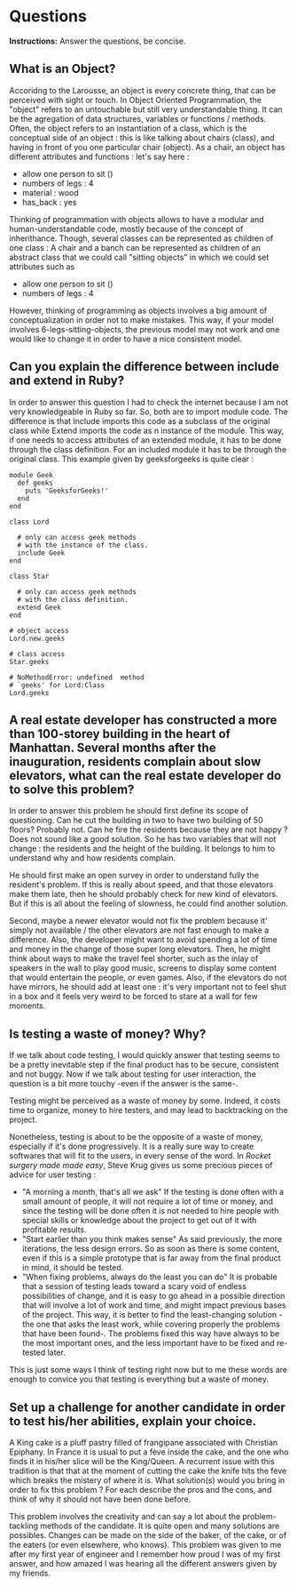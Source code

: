 # Questions
**Instructions:** Answer the questions, be concise.

## What is an Object?


Accoridng to the Larousse, an object is every concrete thing, that can be perceived with sight or touch. In Object Oriented Programmation, the "object" refers to an untouchable but still very understandable thing. It can be the agregation of data structures, variables or functions / methods. Often, the object refers to an instantiation of a class, which is the conceptual side of an object : this is like talking about chairs (class), and having in front of you one particular chair (object). As a chair, an object has different attributes and functions : let's say here : 
 + allow one person to sit ()
 + numbers of legs : 4
 + material : wood
 + has_back : yes

Thinking of programmation with objects allows to have a modular and human-understandable code, mostly because of the concept of inherithance. Though, several classes can be represented as children of one class : A chair and a banch can be represented as children of an abstract class that we could call "sitting objects" in which we could set attributes such as 

+ allow one person to sit ()
+ numbers of legs : 4

However, thinking of programming as objects involves a big amount of conceptualization in order not to make mistakes. This way, if your model involves 6-legs-sitting-objects, the previous model may not work and one would like to change it in order to have a nice consistent model.

## Can you explain the difference between include and extend in Ruby?

In order to answer this question I had to check the internet because I am not very knowledgeable in Ruby so far.
So, both are to import module code. The difference is that Include imports this code as a subclass of the original class while Extend imports the code as n instance of the module. This way, if one needs to access attributes of an extended module, it has to be done through the class definition. For an included module it has to be through the original class. This example given by geeksforgeeks is quite clear : 

```
module Geek
  def geeks
    puts 'GeeksforGeeks!'
  end
end
   
class Lord
  
  # only can access geek methods
  # with the instance of the class.
  include Geek
end
   
class Star
    
  # only can access geek methods
  # with the class definition.
  extend Geek
end
   
# object access 
Lord.new.geeks
  
# class access
Star.geeks 
  
# NoMethodError: undefined  method
# `geeks' for Lord:Class
Lord.geeks 
```



## A real estate developer has constructed a more than 100-storey building in the heart of Manhattan. Several months after the inauguration, residents complain about slow elevators, what can the real estate developer do to solve this problem?

In order to answer this problem he should first define its scope of questioning. Can he cut the building in two to have two building of 50 floors? Probably not. Can he fire the residents because they are not happy ? Does not sound like a good solution. So he has two variables that will not change : the residents and the height of the building. It belongs to him to understand why and how residents complain. 

He should first make an open survey in order to understand fully the resident's problem. If this is really about speed, and that those elevators make them late, then he should probably check for new kind of elevators. But if this is all about the feeling of slowness, he could find another solution.

Second, maybe a newer elevator would not fix the problem because it' simply not available / the other elevators are not fast enough to make a difference. Also, the developer might want to avoid spending a lot of time and money in the change of those super long elevators. Then, he might think about ways to make the travel feel shorter, such as the inlay of speakers in the wall to play good music, screens to display some content that would entertain the people, or even games. 
Also, if the elevators do not have mirrors, he should add at least one : it's very important not to feel shut in a box and it feels very weird to be forced to stare at a wall for few moments.

## Is testing a waste of money? Why?

If we talk about code testing, I would quickly answer that testing seems to be a pretty inevitable step if the final product has to be secure, consistent and not buggy. Now if we talk about testing for user interaction, the question is a bit more touchy -even if the answer is the same-. 

Testing might be perceived as a waste of money by some. Indeed, it costs time to organize, money to hire testers, and may lead to backtracking on the project. 

Nonetheless, testing is about to be the opposite of a waste of money, especially if it's done progressively. It is a really sure way to create softwares that will fit to the users, in every sense of the word. In *Rocket surgery made made easy*, Steve Krug gives us some precious pieces of advice for user testing : 

- "A morning a month, that's all we ask" If the testing is done often with a small amount of people, it will not require a lot of time or money, and since the testing will be done often it is not needed to hire people with special skills or knowledge about the project to get out of it with profitable results. 
- "Start earlier than you think makes sense" As said previously, the more iterations, the less design errors. So as soon as there is some content, even if this is a simple prototype that is far away from the final product in mind, it should be tested.
- "When fixing problems, always do the least you can do" It is probable that a session of testing leads toward a scary void of endless possibilities of change, and it is easy to go ahead in a possible direction that will involve a lot of work and time, and might impact previous bases of the project. This way, it is better to find the least-changing solution -the one that asks the least work, while covering properly the problems that have been found-. The problems fixed this way have always to be the most important ones, and the less important have to be fixed and re-tested later.

This is just some ways I think of testing right now but to me these words are enough to convice you that testing is everything but a waste of money.

## Set up a challenge for another candidate in order to test his/her abilities, explain your choice.

A King cake is a pluff pastry filled of frangipane associated with Christian Epiphany. In France it is usual to put a fève inside the cake, and the one who finds it in his/her slice will be the King/Queen. A recurrent issue with this tradition is that that at the moment of cutting the cake the knife hits the fève which breaks the mistery of where it is. What solution(s) would you bring in order to fix this problem ? For each describe the pros and the cons, and think of why it should not have been done before.



This problem involves the creativity and can say a lot about the problem-tackling methods of the candidate. It is quite open and many solutions are possibles. Changes can be made on the side of the baker, of the cake, or  of the eaters (or even elsewhere, who knows). This problem was given to me after my first year of engineer and I remember how proud I was of my first answer, and how amazed I was hearing all the different answers given by my friends.

